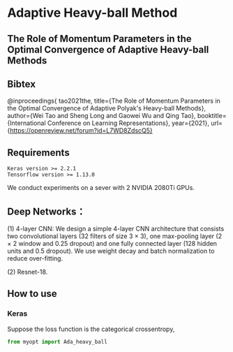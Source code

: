 # Adaptive Heavy-ball Method

## The Role of Momentum Parameters in the Optimal Convergence of Adaptive Heavy-ball Methods
## Bibtex
@inproceedings{
tao2021the,
title={The Role of Momentum Parameters in the Optimal Convergence of Adaptive Polyak's Heavy-ball Methods},
author={Wei Tao and Sheng Long and Gaowei Wu and Qing Tao},
booktitle={International Conference on Learning Representations},
year={2021},
url={https://openreview.net/forum?id=L7WD8ZdscQ5}


## Requirements
    Keras version >= 2.2.1
    Tensorflow version >= 1.13.0

We conduct experiments on a sever with 2 NVIDIA 2080Ti GPUs. 

## Deep Networks：
(1) 4-layer CNN: We design a simple 4-layer CNN architecture that consists two convolutional layers (32 filters of size 3 × 3), one max-pooling layer (2 × 2 window and 0.25 dropout) and one fully connected layer (128 hidden units and 0.5 dropout). We use weight decay and batch normalization to reduce over-fitting.

(2) Resnet-18.


## How to use
### Keras

Suppose the loss function is the categorical crossentropy,

``` python
from myopt import Ada_heavy_ball
